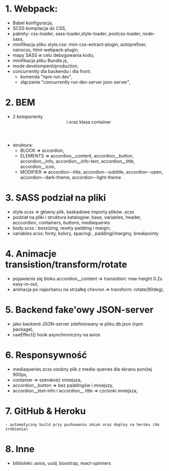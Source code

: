 # 1. Webpack: 
   - Babel konfiguracja,
   - SCSS kompilacja do CSS,
   - pakiety: css-loader, sass-loader,style-loader, postcss-loader, node-sass,
   - minifikacja pliku style.css: mini-css-extract-plugin, autoprefixer, nanocss, html-webpack-plugin,
   - mapy SASS w celu debugowania kodu,
   - minifikacja pliku Bundle.js,
   - mode develompent/production,     
   - concurrently dla backendu i dla front:
      - komenda "npm run dev",  
      - złączenie "concurrently run dev-server json-server",
   
# 2. BEM 
  - 2 komponenty <Header> i <Accordion> oraz klasa container   
  - struktura: 
    - BLOCK => accordion,
    - ELEMENTS => accordion__content, accordion__button, accordion__info, accordion__info-text, accordion__title, accordion__icon, 
    - MODIFIER => accordion--title, accordion--subtitle, accordion--open, accordion--dark-theme, accordion--light-theme 
    
# 3. SASS podział na pliki    
   - style.scss  =>  główny plik, kaskadowe importy plików .scss 
   - podział na pliki i struktura katalogów: base, variables, header, acccordion, containers, buttons, mediaqueries   
   - body.scss : boxsizing, resety padding i margin, 
   - variables.scss: fonty, kolory, spacingi , paddingi/marginy, breakpointy
# 4. Animacje transistion/transform/rotate 
   - pojawienie się bloku accordion__content =>  transistion: max-height 0.2s easy-in-out, 
   - animacja po najechaniu na strzałkę chevron => transform: rotate(90deg),
   
# 5. Backend fake'owy JSON-server
   - jako backend JSON-server zdefiniowany w pliku db.json (npm package),  
   - useEffect() hook asynchroniczny na axios 
   
# 6. Responsywność
   - mediaqueries.scss osobny plik z media-queries dla ekranu poniżej 900px,
   - container => szerokość mniejsza,
   - accordion__button => bez paddingów i mniejszy, 
   - accordion__text-info i accordion__ title => czcionki mniejsza, 
   
# 7. GitHub & Heroku
    - automatyczny build przy pushowaniu zmian oraz deploy na heroku (do zrobienia)
    
# 8. Inne
  - biblioteki: axios, uuid, boostrap, react-spinners
